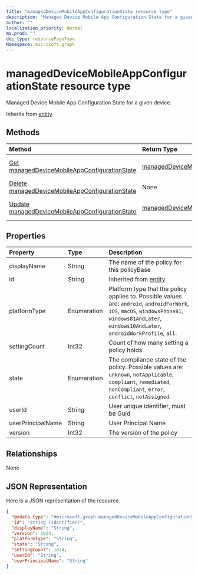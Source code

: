 ```yaml
---
title: "managedDeviceMobileAppConfigurationState resource type"
description: "Managed Device Mobile App Configuration State for a given device."
author: ""
localization_priority: Normal
ms.prod: ""
doc_type: resourcePageType
Namespace: microsoft.graph
---
```



# managedDeviceMobileAppConfigurationState resource type

Managed Device Mobile App Configuration State for a given device.


Inherits from [entity](../resources/entity.md)

## Methods
|Method|Return Type|Description|
|:---|:---|:---|
|[Get managedDeviceMobileAppConfigurationState](../api/manageddevicemobileappconfigurationstate-get.md)|[managedDeviceMobileAppConfigurationState](../resources/managedDeviceMobileAppConfigurationState.md)|Read properties and relationships of the [managedDeviceMobileAppConfigurationState](../resources/manageddevicemobileappconfigurationstate.md) object.|
|[Delete managedDeviceMobileAppConfigurationState](../api/manageddevicemobileappconfigurationstate-delete.md)|None|Deletes a [managedDeviceMobileAppConfigurationState](../resources/manageddevicemobileappconfigurationstate.md).|
|[Update managedDeviceMobileAppConfigurationState](../api/manageddevicemobileappconfigurationstate-update.md)|[managedDeviceMobileAppConfigurationState](../resources/managedDeviceMobileAppConfigurationState.md)|Update the properties of a [managedDeviceMobileAppConfigurationState](../resources/manageddevicemobileappconfigurationstate.md) object.|

## Properties
|Property|Type|Description|
|:---|:---|:---|
|displayName|String|The name of the policy for this policyBase|
|id|String| Inherited from [entity](../resources/entity.md)|
|platformType|Enumeration|Platform type that the policy applies to. Possible values are: `android`, `androidForWork`, `iOS`, `macOS`, `windowsPhone81`, `windows81AndLater`, `windows10AndLater`, `androidWorkProfile`, `all`.|
|settingCount|Int32|Count of how many setting a policy holds|
|state|Enumeration|The compliance state of the policy. Possible values are: `unknown`, `notApplicable`, `compliant`, `remediated`, `nonCompliant`, `error`, `conflict`, `notAssigned`.|
|userId|String|User unique identifier, must be Guid|
|userPrincipalName|String|User Principal Name|
|version|Int32|The version of the policy|

## Relationships
None

## JSON Representation
Here is a JSON representation of the resource.
<!-- {
  "blockType": "resource",
  "keyProperty": "id",
  "@odata.type": "microsoft.graph.managedDeviceMobileAppConfigurationState",
  "baseType": "microsoft.graph.entity",
  "openType": false
}
-->
``` json
{
  "@odata.type": "#microsoft.graph.managedDeviceMobileAppConfigurationState",
  "id": "String (identifier)",
  "displayName": "String",
  "version": 1024,
  "platformType": "String",
  "state": "String",
  "settingCount": 1024,
  "userId": "String",
  "userPrincipalName": "String"
}
```


